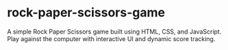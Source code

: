 # rock-paper-scissors-game
A simple Rock Paper Scissors game built using HTML, CSS, and JavaScript. Play against the computer with interactive UI and dynamic score tracking.
